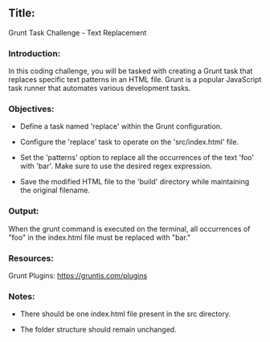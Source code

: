 ## Title: 
Grunt Task Challenge - Text Replacement

### Introduction:
In this coding challenge, you will be tasked with creating a Grunt task that replaces specific text patterns in an HTML file. Grunt is a popular JavaScript task runner that automates various development tasks. 

### Objectives:

- Define a task named 'replace' within the Grunt configuration.

- Configure the 'replace' task to operate on the 'src/index.html' file.

- Set the 'patterns' option to replace all the occurrences of the text 'foo' with 'bar'. Make sure to use the desired regex expression.

- Save the modified HTML file to the 'build' directory while maintaining the original filename.

### Output:

When the grunt command is executed on the terminal, all occurrences of "foo" in the index.html file must be replaced with "bar."

### Resources:

Grunt Plugins: https://gruntjs.com/plugins


### Notes:
- There should be one index.html file present in the src directory. 

- The folder structure should remain unchanged. 


